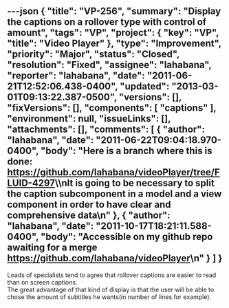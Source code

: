 ---json
{
  "title": "VP-256",
  "summary": "Display the captions on a rollover type with control of amount",
  "tags": "VP",
  "project": {
    "key": "VP",
    "title": "Video Player"
  },
  "type": "Improvement",
  "priority": "Major",
  "status": "Closed",
  "resolution": "Fixed",
  "assignee": "lahabana",
  "reporter": "lahabana",
  "date": "2011-06-21T12:52:06.438-0400",
  "updated": "2013-03-01T09:13:22.387-0500",
  "versions": [],
  "fixVersions": [],
  "components": [
    "captions"
  ],
  "environment": null,
  "issueLinks": [],
  "attachments": [],
  "comments": [
    {
      "author": "lahabana",
      "date": "2011-06-22T09:04:18.970-0400",
      "body": "Here is a branch where this is done: <https://github.com/lahabana/videoPlayer/tree/FLUID-4297>\\\nIt is going to be necessary to split the caption subcomponent in a model and a view component in order to have clear and comprehensive data\n"
    },
    {
      "author": "lahabana",
      "date": "2011-10-17T18:21:11.588-0400",
      "body": "Accessible on my github repo awaiting for a merge <https://github.com/lahabana/videoPlayer>\n"
    }
  ]
}
---
Loads of specialists tend to agree that rollover captions are easier to read than on screen captions. \
The great advantage of that kind of display is that the user will be able to chose the amount of subtitles he wants(in number of lines for example).

        